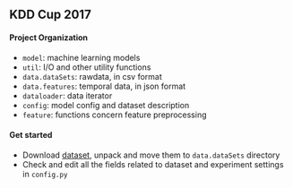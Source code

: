 ## KDD Cup 2017


#### Project Organization

- ```model```: machine learning models
- ```util```: I/O and other utility functions
- ```data.dataSets```:  rawdata, in csv format
- ```data.features```:  temporal data, in json format
- ```dataloader```: data iterator
- ```config```: model config and dataset description
- ```feature```: functions concern feature preprocessing


#### Get started

- Download [dataset](https://tianchi.aliyun.com/competition/information.htm?spm=5176.100068.5678.2.Uwgmr3&raceId=231597),
 unpack and move them to ```data.dataSets``` directory
- Check and edit all the fields related to dataset and experiment settings in ```config.py```


